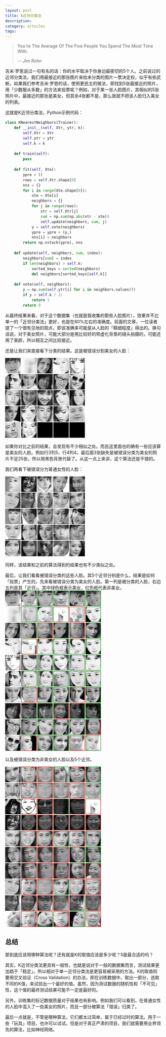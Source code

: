```yaml
---
layout: post
title: K近邻分类法
description: 
category: articles
tags: 
---
```


> You're The Average Of The Five People You Spend The Most Time With. 
> 
> -- <cite> Jim Rohn </cite>

吉米·罗恩说过一句有名的话：你的水平取决于你身边最密切的5个人。之前说过的近邻分类法，我们用最接近的那张图片来给未分类的图片一票决定权，似乎有些武断。如果我们参考吉米·罗恩的话，使用更民主的做法，即找到5张最接近的照片，用「少数服从多数」的方法来投票呢？例如，对于某一张人脸图片，其相似的5张照片中，最接近的那张是美女，但其余4张都不是，那么我就不把该人脸归入美女的列表。

这就是K近邻分类法，Python示例代码：
```python
class KNearestNeighbors(Trainer):
    def __init__(self, Xtr, ytr, k):
        self.Xtr = Xtr
        self.ytr = ytr
        self.k = k

    def train(self):
        pass

    def fit(self, Xte):
        ypre = ()
        rows = self.Xtr.shape[0]
        nns = {}
        for i in range(Xte.shape[0]):
            xte = Xte[i]
            neighbors = {}
            for j in range(rows):
                xtr = self.Xtr[j]
                sum = np.sum(np.abs(xtr - xte))
                self.update(neighbors, sum, j)
            y = self.vote(neighbors)
            ypre = ypre + (y,)
            nns[i] = neighbors
        return np.vstack(ypre), nns

    def update(self, neighbors, sum, index):
        neighbors[sum] = index
        if len(neighbors) > self.k:
            sorted_keys = sorted(neighbors)
            del neighbors[sorted_keys[self.k]]

    def vote(self, neighbors):
        y = np.sum(self.ytr[i] for i in neighbors.values())
        if y > self.k / 2:
            return 1
        return 0
```

从最终结果来看，对于这个数据集（也就是我收集的那些人脸图片），效果并不比单一的「近邻分类法」更好，也是在80%左右的准确度。前面的文章，一位读者提了一个很有见地的观点，即该准确率可能是从人脸的「精细程度」得出的。换句话说，对于美女照片，可能大部分是用比较好的带虚化背景的镜头拍摄的，可能还用了美颜，所以相互之间比较接近。

还是让我们来直接看下分类的结果。这是被错误分到美女的人脸：

![被错误分类为美女的人脸](/images/ml-knn-fp.jpg)

如果你对比之前的结果，会发现有不少相似之处。而且这里面也的确有一些应该算是美女的人脸。例如行3列5，行4列4。最后面3张缺失是被错误分类为美女的照片不足25张，所以用黑色背景代替了。从这一点上来讲，这个算法还是不错的。

我们再看下被错误分为普通女性的人脸：

![被错误分类为普通的人脸](/images/ml-nn-fn.jpg)

同样，该结果和之前的算法得到的结果也有不少类似之处。

最后，让我们看看被错误分类的这些人脸。其5个近邻分别是什么，结果是如何「投票」产生的。先来看被错误分类为美女的人脸。第一列是被分类的人脸，右边五列是其「近邻」。其中绿色框表示美女，红色框代表非美女。
![被错误分类为美女的人脸的近邻](/images/ml-knn-nnfp.jpg)

以及被错误分类为非美女的人脸以及5个近邻。

![被错误分类为普通的人脸的近邻](/images/ml-knn-nnfn.jpg)

## 总结
那到底应该用哪种算法呢？还有就是K的取值应该是多少呢？5是最合适的吗？

其实，K近邻分类法更具有一般性，也就是说对于一般的数据集而言，测试结果更加趋于「稳定」。所以相对于单一近邻分类法是更容易被采用的方法。K的取值则要用交叉验证（Cross Validation）的办法，即在训练数据中，取出一部分，选取不同的K值，来试验出一个最好的值。虽然，因为测试数据的随机性和「不可见」性，这个值的最终测试结果可能不一定是最好的。

另外，训练集的标记数据质量对于结果也有影响。例如我们可以看到，在普通女性的人脸中混入了一些美女的照片，而且一部分被算法「错误」归类了。

最后一点就是，不管是哪种算法，它们都太过简单，属于已经过时的算法。用于一些「玩具」项目，也许可以试试。但是对于真正严肃的项目，我们就需要用业界领先的算法，比如神经网络。
